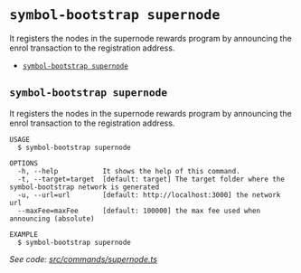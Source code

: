 `symbol-bootstrap supernode`
============================

It registers the nodes in the supernode rewards program by announcing the enrol transaction to the registration address.

* [`symbol-bootstrap supernode`](#symbol-bootstrap-supernode)

## `symbol-bootstrap supernode`

It registers the nodes in the supernode rewards program by announcing the enrol transaction to the registration address.

```
USAGE
  $ symbol-bootstrap supernode

OPTIONS
  -h, --help           It shows the help of this command.
  -t, --target=target  [default: target] The target folder where the symbol-bootstrap network is generated
  -u, --url=url        [default: http://localhost:3000] the network url
  --maxFee=maxFee      [default: 100000] the max fee used when announcing (absolute)

EXAMPLE
  $ symbol-bootstrap supernode
```

_See code: [src/commands/supernode.ts](https://github.com/nemtech/symbol-bootstrap/blob/v0.3.2/src/commands/supernode.ts)_
